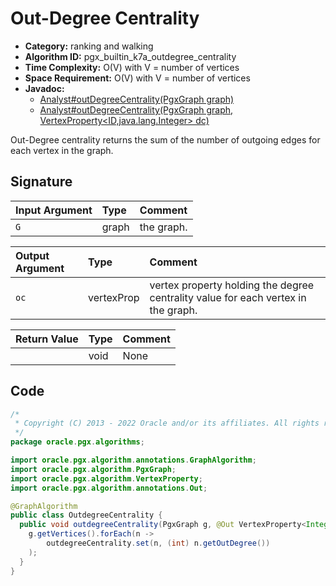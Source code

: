 # Out-Degree Centrality

- **Category:** ranking and walking
- **Algorithm ID:** pgx_builtin_k7a_outdegree_centrality
- **Time Complexity:** O(V) with V = number of vertices
- **Space Requirement:** O(V) with V = number of vertices
- **Javadoc:** 
  - [Analyst#outDegreeCentrality(PgxGraph graph)](https://docs.oracle.com/en/database/oracle/property-graph/22.3/spgjv/oracle/pgx/api/Analyst.html#outDegreeCentrality-oracle.pgx.api.PgxGraph-)
  - [Analyst#outDegreeCentrality(PgxGraph graph, VertexProperty<ID,java.lang.Integer> dc)](https://docs.oracle.com/en/database/oracle/property-graph/22.3/spgjv/oracle/pgx/api/Analyst.html#outDegreeCentrality-oracle.pgx.api.PgxGraph-oracle.pgx.api.VertexProperty-)

Out-Degree centrality returns the sum of the number of outgoing edges for each vertex in the graph.


## Signature

| Input Argument | Type | Comment |
| :--- | :--- | :--- |
| `G` | graph | the graph. |

| Output Argument | Type | Comment |
| :--- | :--- | :--- |
| `oc` | vertexProp<int> | vertex property holding the degree centrality value for each vertex in the graph. |

| Return Value | Type | Comment |
| :--- | :--- | :--- |
| | void | None |

## Code

```java
/*
 * Copyright (C) 2013 - 2022 Oracle and/or its affiliates. All rights reserved.
 */
package oracle.pgx.algorithms;

import oracle.pgx.algorithm.annotations.GraphAlgorithm;
import oracle.pgx.algorithm.PgxGraph;
import oracle.pgx.algorithm.VertexProperty;
import oracle.pgx.algorithm.annotations.Out;

@GraphAlgorithm
public class OutdegreeCentrality {
  public void outdegreeCentrality(PgxGraph g, @Out VertexProperty<Integer> outdegreeCentrality) {
    g.getVertices().forEach(n ->
        outdegreeCentrality.set(n, (int) n.getOutDegree())
    );
  }
}
```
